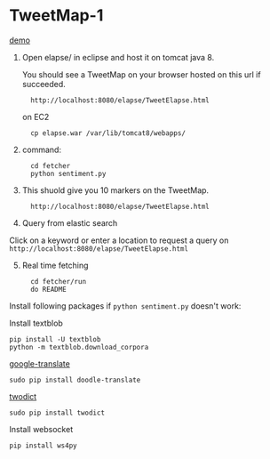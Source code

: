 # TweetMap-1


[demo](https://www.youtube.com/watch?v=3-tCE43Lw8Y)

1. Open elapse/ in eclipse and host it on tomcat java 8. 
   
   You should see a TweetMap on your browser hosted on this url if succeeded.
         
         http://localhost:8080/elapse/TweetElapse.html
   
   on EC2
   
         cp elapse.war /var/lib/tomcat8/webapps/
          
2. command: 

         cd fetcher
         python sentiment.py

3. This shuold give you 10 markers on the TweetMap. 
      
         http://localhost:8080/elapse/TweetElapse.html


4. Query from elastic search
  
  Click on a keyword or enter a location to request a query on  `http://localhost:8080/elapse/TweetElapse.html`


5. Real time fetching
         
         cd fetcher/run
         do README
         
Install following packages if `python sentiment.py` doesn't work:

Install textblob

    pip install -U textblob
    python -m textblob.download_corpora

[google-translate](https://github.com/MrS0m30n3/google-translate)

    sudo pip install doodle-translate
 
[twodict](https://github.com/MrS0m30n3/twodict)
    
    sudo pip install twodict

Install websocket

    pip install ws4py
